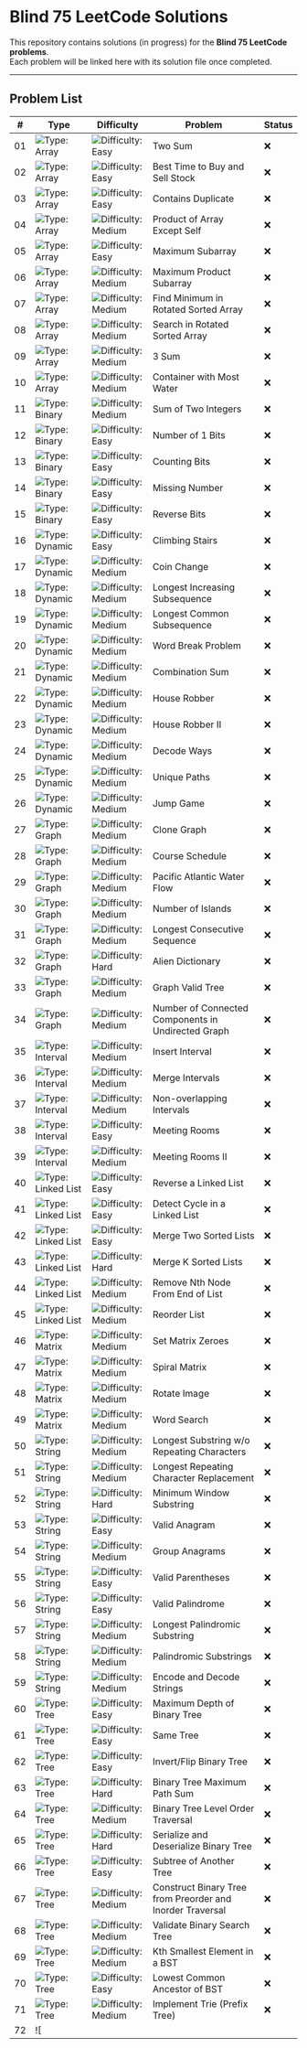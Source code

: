 # Blind 75 LeetCode Solutions

This repository contains solutions (in progress) for the **Blind 75 LeetCode problems**.  
Each problem will be linked here with its solution file once completed.

---

## Problem List

| #  | Type | Difficulty | Problem | Status |
|----|------|------------|---------|--------|
| 01 | ![Type: Array](https://img.shields.io/badge/Type-Array-blue) | ![Difficulty: Easy](https://img.shields.io/badge/Difficulty-Easy-brightgreen) | Two Sum | ❌ |
| 02 | ![Type: Array](https://img.shields.io/badge/Type-Array-blue) | ![Difficulty: Easy](https://img.shields.io/badge/Difficulty-Easy-brightgreen) | Best Time to Buy and Sell Stock | ❌ |
| 03 | ![Type: Array](https://img.shields.io/badge/Type-Array-blue) | ![Difficulty: Easy](https://img.shields.io/badge/Difficulty-Easy-brightgreen) | Contains Duplicate | ❌ |
| 04 | ![Type: Array](https://img.shields.io/badge/Type-Array-blue) | ![Difficulty: Medium](https://img.shields.io/badge/Difficulty-Medium-orange) | Product of Array Except Self | ❌ |
| 05 | ![Type: Array](https://img.shields.io/badge/Type-Array-blue) | ![Difficulty: Easy](https://img.shields.io/badge/Difficulty-Easy-brightgreen) | Maximum Subarray | ❌ |
| 06 | ![Type: Array](https://img.shields.io/badge/Type-Array-blue) | ![Difficulty: Medium](https://img.shields.io/badge/Difficulty-Medium-orange) | Maximum Product Subarray | ❌ |
| 07 | ![Type: Array](https://img.shields.io/badge/Type-Array-blue) | ![Difficulty: Medium](https://img.shields.io/badge/Difficulty-Medium-orange) | Find Minimum in Rotated Sorted Array | ❌ |
| 08 | ![Type: Array](https://img.shields.io/badge/Type-Array-blue) | ![Difficulty: Medium](https://img.shields.io/badge/Difficulty-Medium-orange) | Search in Rotated Sorted Array | ❌ |
| 09 | ![Type: Array](https://img.shields.io/badge/Type-Array-blue) | ![Difficulty: Medium](https://img.shields.io/badge/Difficulty-Medium-orange) | 3 Sum | ❌ |
| 10 | ![Type: Array](https://img.shields.io/badge/Type-Array-blue) | ![Difficulty: Medium](https://img.shields.io/badge/Difficulty-Medium-orange) | Container with Most Water | ❌ |
| 11 | ![Type: Binary](https://img.shields.io/badge/Type-Binary-purple) | ![Difficulty: Medium](https://img.shields.io/badge/Difficulty-Medium-orange) | Sum of Two Integers | ❌ |
| 12 | ![Type: Binary](https://img.shields.io/badge/Type-Binary-purple) | ![Difficulty: Easy](https://img.shields.io/badge/Difficulty-Easy-brightgreen) | Number of 1 Bits | ❌ |
| 13 | ![Type: Binary](https://img.shields.io/badge/Type-Binary-purple) | ![Difficulty: Easy](https://img.shields.io/badge/Difficulty-Easy-brightgreen) | Counting Bits | ❌ |
| 14 | ![Type: Binary](https://img.shields.io/badge/Type-Binary-purple) | ![Difficulty: Easy](https://img.shields.io/badge/Difficulty-Easy-brightgreen) | Missing Number | ❌ |
| 15 | ![Type: Binary](https://img.shields.io/badge/Type-Binary-purple) | ![Difficulty: Easy](https://img.shields.io/badge/Difficulty-Easy-brightgreen) | Reverse Bits | ❌ |
| 16 | ![Type: Dynamic](https://img.shields.io/badge/Type-Dynamic-teal) | ![Difficulty: Easy](https://img.shields.io/badge/Difficulty-Easy-brightgreen) | Climbing Stairs | ❌ |
| 17 | ![Type: Dynamic](https://img.shields.io/badge/Type-Dynamic-teal) | ![Difficulty: Medium](https://img.shields.io/badge/Difficulty-Medium-orange) | Coin Change | ❌ |
| 18 | ![Type: Dynamic](https://img.shields.io/badge/Type-Dynamic-teal) | ![Difficulty: Medium](https://img.shields.io/badge/Difficulty-Medium-orange) | Longest Increasing Subsequence | ❌ |
| 19 | ![Type: Dynamic](https://img.shields.io/badge/Type-Dynamic-teal) | ![Difficulty: Medium](https://img.shields.io/badge/Difficulty-Medium-orange) | Longest Common Subsequence | ❌ |
| 20 | ![Type: Dynamic](https://img.shields.io/badge/Type-Dynamic-teal) | ![Difficulty: Medium](https://img.shields.io/badge/Difficulty-Medium-orange) | Word Break Problem | ❌ |
| 21 | ![Type: Dynamic](https://img.shields.io/badge/Type-Dynamic-teal) | ![Difficulty: Medium](https://img.shields.io/badge/Difficulty-Medium-orange) | Combination Sum | ❌ |
| 22 | ![Type: Dynamic](https://img.shields.io/badge/Type-Dynamic-teal) | ![Difficulty: Medium](https://img.shields.io/badge/Difficulty-Medium-orange) | House Robber | ❌ |
| 23 | ![Type: Dynamic](https://img.shields.io/badge/Type-Dynamic-teal) | ![Difficulty: Medium](https://img.shields.io/badge/Difficulty-Medium-orange) | House Robber II | ❌ |
| 24 | ![Type: Dynamic](https://img.shields.io/badge/Type-Dynamic-teal) | ![Difficulty: Medium](https://img.shields.io/badge/Difficulty-Medium-orange) | Decode Ways | ❌ |
| 25 | ![Type: Dynamic](https://img.shields.io/badge/Type-Dynamic-teal) | ![Difficulty: Medium](https://img.shields.io/badge/Difficulty-Medium-orange) | Unique Paths | ❌ |
| 26 | ![Type: Dynamic](https://img.shields.io/badge/Type-Dynamic-teal) | ![Difficulty: Medium](https://img.shields.io/badge/Difficulty-Medium-orange) | Jump Game | ❌ |
| 27 | ![Type: Graph](https://img.shields.io/badge/Type-Graph-brown) | ![Difficulty: Medium](https://img.shields.io/badge/Difficulty-Medium-orange) | Clone Graph | ❌ |
| 28 | ![Type: Graph](https://img.shields.io/badge/Type-Graph-brown) | ![Difficulty: Medium](https://img.shields.io/badge/Difficulty-Medium-orange) | Course Schedule | ❌ |
| 29 | ![Type: Graph](https://img.shields.io/badge/Type-Graph-brown) | ![Difficulty: Medium](https://img.shields.io/badge/Difficulty-Medium-orange) | Pacific Atlantic Water Flow | ❌ |
| 30 | ![Type: Graph](https://img.shields.io/badge/Type-Graph-brown) | ![Difficulty: Medium](https://img.shields.io/badge/Difficulty-Medium-orange) | Number of Islands | ❌ |
| 31 | ![Type: Graph](https://img.shields.io/badge/Type-Graph-brown) | ![Difficulty: Medium](https://img.shields.io/badge/Difficulty-Medium-orange) | Longest Consecutive Sequence | ❌ |
| 32 | ![Type: Graph](https://img.shields.io/badge/Type-Graph-brown) | ![Difficulty: Hard](https://img.shields.io/badge/Difficulty-Hard-red) | Alien Dictionary | ❌ |
| 33 | ![Type: Graph](https://img.shields.io/badge/Type-Graph-brown) | ![Difficulty: Medium](https://img.shields.io/badge/Difficulty-Medium-orange) | Graph Valid Tree | ❌ |
| 34 | ![Type: Graph](https://img.shields.io/badge/Type-Graph-brown) | ![Difficulty: Medium](https://img.shields.io/badge/Difficulty-Medium-orange) | Number of Connected Components in Undirected Graph | ❌ |
| 35 | ![Type: Interval](https://img.shields.io/badge/Type-Interval-grey) | ![Difficulty: Medium](https://img.shields.io/badge/Difficulty-Medium-orange) | Insert Interval | ❌ |
| 36 | ![Type: Interval](https://img.shields.io/badge/Type-Interval-grey) | ![Difficulty: Medium](https://img.shields.io/badge/Difficulty-Medium-orange) | Merge Intervals | ❌ |
| 37 | ![Type: Interval](https://img.shields.io/badge/Type-Interval-grey) | ![Difficulty: Medium](https://img.shields.io/badge/Difficulty-Medium-orange) | Non-overlapping Intervals | ❌ |
| 38 | ![Type: Interval](https://img.shields.io/badge/Type-Interval-grey) | ![Difficulty: Easy](https://img.shields.io/badge/Difficulty-Easy-brightgreen) | Meeting Rooms | ❌ |
| 39 | ![Type: Interval](https://img.shields.io/badge/Type-Interval-grey) | ![Difficulty: Medium](https://img.shields.io/badge/Difficulty-Medium-orange) | Meeting Rooms II | ❌ |
| 40 | ![Type: Linked List](https://img.shields.io/badge/Type-Linked%20List-yellow) | ![Difficulty: Easy](https://img.shields.io/badge/Difficulty-Easy-brightgreen) | Reverse a Linked List | ❌ |
| 41 | ![Type: Linked List](https://img.shields.io/badge/Type-Linked%20List-yellow) | ![Difficulty: Easy](https://img.shields.io/badge/Difficulty-Easy-brightgreen) | Detect Cycle in a Linked List | ❌ |
| 42 | ![Type: Linked List](https://img.shields.io/badge/Type-Linked%20List-yellow) | ![Difficulty: Easy](https://img.shields.io/badge/Difficulty-Easy-brightgreen) | Merge Two Sorted Lists | ❌ |
| 43 | ![Type: Linked List](https://img.shields.io/badge/Type-Linked%20List-yellow) | ![Difficulty: Hard](https://img.shields.io/badge/Difficulty-Hard-red) | Merge K Sorted Lists | ❌ |
| 44 | ![Type: Linked List](https://img.shields.io/badge/Type-Linked%20List-yellow) | ![Difficulty: Medium](https://img.shields.io/badge/Difficulty-Medium-orange) | Remove Nth Node From End of List | ❌ |
| 45 | ![Type: Linked List](https://img.shields.io/badge/Type-Linked%20List-yellow) | ![Difficulty: Medium](https://img.shields.io/badge/Difficulty-Medium-orange) | Reorder List | ❌ |
| 46 | ![Type: Matrix](https://img.shields.io/badge/Type-Matrix-blueviolet) | ![Difficulty: Medium](https://img.shields.io/badge/Difficulty-Medium-orange) | Set Matrix Zeroes | ❌ |
| 47 | ![Type: Matrix](https://img.shields.io/badge/Type-Matrix-blueviolet) | ![Difficulty: Medium](https://img.shields.io/badge/Difficulty-Medium-orange) | Spiral Matrix | ❌ |
| 48 | ![Type: Matrix](https://img.shields.io/badge/Type-Matrix-blueviolet) | ![Difficulty: Medium](https://img.shields.io/badge/Difficulty-Medium-orange) | Rotate Image | ❌ |
| 49 | ![Type: Matrix](https://img.shields.io/badge/Type-Matrix-blueviolet) | ![Difficulty: Medium](https://img.shields.io/badge/Difficulty-Medium-orange) | Word Search | ❌ |
| 50 | ![Type: String](https://img.shields.io/badge/Type-String-pink) | ![Difficulty: Medium](https://img.shields.io/badge/Difficulty-Medium-orange) | Longest Substring w/o Repeating Characters | ❌ |
| 51 | ![Type: String](https://img.shields.io/badge/Type-String-pink) | ![Difficulty: Medium](https://img.shields.io/badge/Difficulty-Medium-orange) | Longest Repeating Character Replacement | ❌ |
| 52 | ![Type: String](https://img.shields.io/badge/Type-String-pink) | ![Difficulty: Hard](https://img.shields.io/badge/Difficulty-Hard-red) | Minimum Window Substring | ❌ |
| 53 | ![Type: String](https://img.shields.io/badge/Type-String-pink) | ![Difficulty: Easy](https://img.shields.io/badge/Difficulty-Easy-brightgreen) | Valid Anagram | ❌ |
| 54 | ![Type: String](https://img.shields.io/badge/Type-String-pink) | ![Difficulty: Medium](https://img.shields.io/badge/Difficulty-Medium-orange) | Group Anagrams | ❌ |
| 55 | ![Type: String](https://img.shields.io/badge/Type-String-pink) | ![Difficulty: Easy](https://img.shields.io/badge/Difficulty-Easy-brightgreen) | Valid Parentheses | ❌ |
| 56 | ![Type: String](https://img.shields.io/badge/Type-String-pink) | ![Difficulty: Easy](https://img.shields.io/badge/Difficulty-Easy-brightgreen) | Valid Palindrome | ❌ |
| 57 | ![Type: String](https://img.shields.io/badge/Type-String-pink) | ![Difficulty: Medium](https://img.shields.io/badge/Difficulty-Medium-orange) | Longest Palindromic Substring | ❌ |
| 58 | ![Type: String](https://img.shields.io/badge/Type-String-pink) | ![Difficulty: Medium](https://img.shields.io/badge/Difficulty-Medium-orange) | Palindromic Substrings | ❌ |
| 59 | ![Type: String](https://img.shields.io/badge/Type-String-pink) | ![Difficulty: Medium](https://img.shields.io/badge/Difficulty-Medium-orange) | Encode and Decode Strings | ❌ |
| 60 | ![Type: Tree](https://img.shields.io/badge/Type-Tree-green) | ![Difficulty: Easy](https://img.shields.io/badge/Difficulty-Easy-brightgreen) | Maximum Depth of Binary Tree | ❌ |
| 61 | ![Type: Tree](https://img.shields.io/badge/Type-Tree-green) | ![Difficulty: Easy](https://img.shields.io/badge/Difficulty-Easy-brightgreen) | Same Tree | ❌ |
| 62 | ![Type: Tree](https://img.shields.io/badge/Type-Tree-green) | ![Difficulty: Easy](https://img.shields.io/badge/Difficulty-Easy-brightgreen) | Invert/Flip Binary Tree | ❌ |
| 63 | ![Type: Tree](https://img.shields.io/badge/Type-Tree-green) | ![Difficulty: Hard](https://img.shields.io/badge/Difficulty-Hard-red) | Binary Tree Maximum Path Sum | ❌ |
| 64 | ![Type: Tree](https://img.shields.io/badge/Type-Tree-green) | ![Difficulty: Medium](https://img.shields.io/badge/Difficulty-Medium-orange) | Binary Tree Level Order Traversal | ❌ |
| 65 | ![Type: Tree](https://img.shields.io/badge/Type-Tree-green) | ![Difficulty: Hard](https://img.shields.io/badge/Difficulty-Hard-red) | Serialize and Deserialize Binary Tree | ❌ |
| 66 | ![Type: Tree](https://img.shields.io/badge/Type-Tree-green) | ![Difficulty: Easy](https://img.shields.io/badge/Difficulty-Easy-brightgreen) | Subtree of Another Tree | ❌ |
| 67 | ![Type: Tree](https://img.shields.io/badge/Type-Tree-green) | ![Difficulty: Medium](https://img.shields.io/badge/Difficulty-Medium-orange) | Construct Binary Tree from Preorder and Inorder Traversal | ❌ |
| 68 | ![Type: Tree](https://img.shields.io/badge/Type-Tree-green) | ![Difficulty: Medium](https://img.shields.io/badge/Difficulty-Medium-orange) | Validate Binary Search Tree | ❌ |
| 69 | ![Type: Tree](https://img.shields.io/badge/Type-Tree-green) | ![Difficulty: Medium](https://img.shields.io/badge/Difficulty-Medium-orange) | Kth Smallest Element in a BST | ❌ |
| 70 | ![Type: Tree](https://img.shields.io/badge/Type-Tree-green) | ![Difficulty: Easy](https://img.shields.io/badge/Difficulty-Easy-brightgreen) | Lowest Common Ancestor of BST | ❌ |
| 71 | ![Type: Tree](https://img.shields.io/badge/Type-Tree-green) | ![Difficulty: Medium](https://img.shields.io/badge/Difficulty-Medium-orange) | Implement Trie (Prefix Tree) | ❌ |
| 72 | ![

